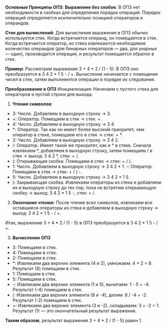 **Основные Принципы ОПЗ**:
**Выражение без скобок**: В ОПЗ нет необходимости в скобках для определения порядка операций. Порядок операций определяется исключительно позицией операторов и операндов.

**Стек для вычислений**: Для вычисления выражения в ОПЗ обычно используется стек. Когда встречается операнд, он помещается в стек. Когда встречается оператор, из стека извлекаются необходимое количество операндов (для бинарных операторов — два, для унарных — один), производится операция, и результат помещается обратно в стек.

**Пример**: Рассмотрим выражение 3 + 4 * 2 / (1 - 5). В ОПЗ оно преобразуется в 3 4 2 * 1 5 - / +. Вычисление начинается с помещения чисел в стек, затем выполняются операции в порядке их следования.

**Преобразование в ОПЗ**
Инициализация: Начинаем с пустого стека для операторов и пустой строки для выхода.

1. **Чтение символов**:

- 3: Число. Добавляем в выходную строку → 3.
- +: Оператор. Помещаем в стек → стек: +.
- 4: Число. Добавляем в выходную строку → 3 4.
- *: Оператор. Так как он имеет более высокий приоритет, чем оператор в стеке, помещаем его в стек → стек: + *.
- 2: Число. Добавляем в выходную строку → 3 4 2.
- /: Оператор. Имеет такой же приоритет, как и * в стеке. Сначала извлекаем *, добавляем в выходную строку, затем помещаем / в стек → выход: 3 4 2 *, стек: + /.
- (: Открывающая скобка. Помещаем в стек → стек: + / (.
- 1: Число. Добавляем в выходную строку → 3 4 2 * 1.
-: Оператор. Помещаем в стек → стек: + / ( -.
- 5: Число. Добавляем в выходную строку → 3 4 2 * 1 5.
- ): Закрывающая скобка. Извлекаем операторы из стека и добавляем их в выходную строку до тех пор, пока не встретим открывающую скобку → выход: 3 4 2 * 1 5 -, стек: + /.
2. **Окончание чтения:** После чтения всех символов, извлекаем все оставшиеся операторы из стека и добавляем в выходную строку → выход: 3 4 2 * 1 5 - / +.

Итак, выражение 3 + 4 * 2 / (1 - 5) в ОПЗ преобразуется в 3 4 2 * 1 5 - / +.

3. **Вычисление ОПЗ**
- 3: Помещаем в стек.
- 4: Помещаем в стек.
- 2: Помещаем в стек.
- *: Извлекаем два верхних элемента (4 и 2), умножаем: 4 * 2 = 8. Результат (8) помещаем в стек.
- 1: Помещаем в стек.
- 5: Помещаем в стек.
- -: Извлекаем два верхних элемента (1 и 5), вычитаем: 1 - 5 = -4. Результат (-4) помещаем в стек.
- /: Извлекаем два верхних элемента (8 и -4), делим: 8 / -4 = -2. Результат (-2) помещаем в стек.
- +: Извлекаем два верхних элемента (3 и -2), складываем: 3 + -2 = 1. Результат (1) — это окончательный результат выражения.

**Таким образом**, результат выражения 3 + 4 * 2 / (1 - 5) равен 1.